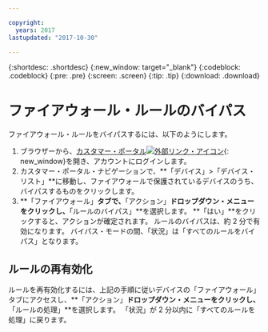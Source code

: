 ```yaml
---

copyright:
  years: 2017
lastupdated: "2017-10-30"

---
```


{:shortdesc: .shortdesc}
{:new_window: target="_blank"}
{:codeblock: .codeblock}
{:pre: .pre}
{:screen: .screen}
{:tip: .tip}
{:download: .download}

# ファイアウォール・ルールのバイパス

ファイアウォール・ルールをバイパスするには、以下のようにします。 

1. ブラウザーから、[カスタマー・ポータル![外部リンク・アイコン](../../icons/launch-glyph.svg "外部リンク・アイコン")](https://control.softlayer.com/){: new_window}を開き、アカウントにログインします。
2. カスタマー・ポータル・ナビゲーションで、**「デバイス」>「デバイス・リスト」**に移動し、ファイアウォールで保護されているデバイスのうち、バイパスするものをクリックします。
3.  **「ファイアウォール」**タブで、**「アクション」**ドロップダウン・メニューをクリックし、**「ルールのバイパス」**を選択します。 **「はい」**をクリックすると、アクションが確定されます。 ルールのバイパスは、約 2 分で有効になります。 バイパス・モードの間、「状況」は「すべてのルールをバイパス」となります。

## ルールの再有効化

ルールを再有効化するには、上記の手順に従いデバイスの「ファイアウォール」タブにアクセスし、**「アクション」**ドロップダウン・メニューをクリックし、**「ルールの処理」**を選択します。 「状況」が 2 分以内に「すべてのルールを処理」に戻ります。

